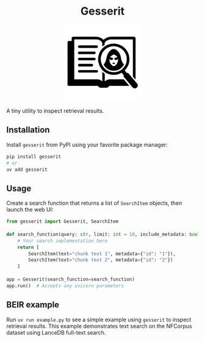 <div align="center">
  
# Gesserit

</div>

<div align="center">
  <img src="gesserit/static/gesserit.svg" alt="drawing" style="width:200px;"/>
</div>

A tiny utility to inspect retrieval results.

## Installation
Install `gesserit` from PyPI using your favorite package manager:

```bash
pip install gesserit
# or
uv add gesserit
```

## Usage

Create a search function that returns a list of `SearchItem` objects, then launch the web UI:

```python
from gesserit import Gesserit, SearchItem

def search_function(query: str, limit: int = 10, include_metadata: bool = False):
    # Your search implementation here
    return [
        SearchItem(text="chunk text 1", metadata={"id": "1"}), 
        SearchItem(text="chunk text 2", metadata={"id": "2"})
    ]

app = Gesserit(search_function=search_function)
app.run()  # Accepts any uvicorn parameters
```

## BEIR example
Run `uv run example.py` to see a simple example using `gesserit` to inspect retrieval results. This example demonstrates text search on the NFCorpus dataset using LanceDB full-text search.